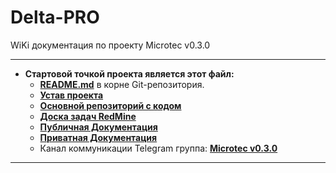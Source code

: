 # Delta-PRO

WiKi документация по проекту Microtec v0.3.0

***

*   **Стартовой точкой проекта является этот файл:**
    *   [**README.md**](https://github.com/aksay-dev/Delta-PRO/blob/main/README.md) в корне Git-репозитория.
    *   [**Устав проекта**](https://github.com/aksay-dev/Delta-PRO/wiki/%D0%A3%D1%81%D1%82%D0%B0%D0%B2-%D0%BF%D1%80%D0%BE%D0%B5%D0%BA%D1%82%D0%B0)
    *   [**Основной репозиторий с кодом**](https://github.com/aksay-dev/Stab_V1.2)
    *   [**Доска задач RedMine**](https://redmine.microtec-lab.ru/)
    *   [**Публичная Документация**](https://github.com/aksay-dev/Delta-PRO/wiki)
    *   [**Приватная Документация**](https://redmine.microtec-lab.ru/)
    *   Канал коммуникации Telegram группа: [**Microtec v0.3.0**](https://t.me/+d94nMWYV1OI2NzJi)

***
